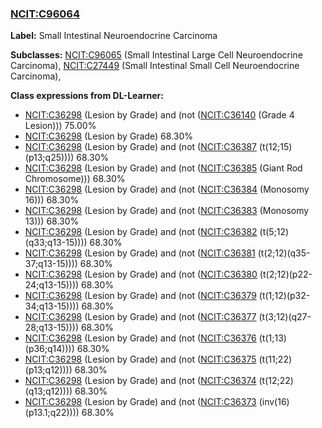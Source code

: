 
### [NCIT:C96064](http://purl.obolibrary.org/obo/NCIT_C96064)
**Label:** Small Intestinal Neuroendocrine Carcinoma

**Subclasses:** [NCIT:C96065](http://purl.obolibrary.org/obo/NCIT_C96065) (Small Intestinal Large Cell Neuroendocrine Carcinoma), [NCIT:C27449](http://purl.obolibrary.org/obo/NCIT_C27449) (Small Intestinal Small Cell Neuroendocrine Carcinoma), 

**Class expressions from DL-Learner:**

- [NCIT:C36298](http://purl.obolibrary.org/obo/NCIT_C36298) (Lesion by Grade) and (not ([NCIT:C36140](http://purl.obolibrary.org/obo/NCIT_C36140) (Grade 4 Lesion))) 75.00%
- [NCIT:C36298](http://purl.obolibrary.org/obo/NCIT_C36298) (Lesion by Grade) 68.30%
- [NCIT:C36298](http://purl.obolibrary.org/obo/NCIT_C36298) (Lesion by Grade) and (not ([NCIT:C36387](http://purl.obolibrary.org/obo/NCIT_C36387) (t(12;15)(p13;q25)))) 68.30%
- [NCIT:C36298](http://purl.obolibrary.org/obo/NCIT_C36298) (Lesion by Grade) and (not ([NCIT:C36385](http://purl.obolibrary.org/obo/NCIT_C36385) (Giant Rod Chromosome))) 68.30%
- [NCIT:C36298](http://purl.obolibrary.org/obo/NCIT_C36298) (Lesion by Grade) and (not ([NCIT:C36384](http://purl.obolibrary.org/obo/NCIT_C36384) (Monosomy 16))) 68.30%
- [NCIT:C36298](http://purl.obolibrary.org/obo/NCIT_C36298) (Lesion by Grade) and (not ([NCIT:C36383](http://purl.obolibrary.org/obo/NCIT_C36383) (Monosomy 13))) 68.30%
- [NCIT:C36298](http://purl.obolibrary.org/obo/NCIT_C36298) (Lesion by Grade) and (not ([NCIT:C36382](http://purl.obolibrary.org/obo/NCIT_C36382) (t(5;12)(q33;q13-15)))) 68.30%
- [NCIT:C36298](http://purl.obolibrary.org/obo/NCIT_C36298) (Lesion by Grade) and (not ([NCIT:C36381](http://purl.obolibrary.org/obo/NCIT_C36381) (t(2;12)(q35-37;q13-15)))) 68.30%
- [NCIT:C36298](http://purl.obolibrary.org/obo/NCIT_C36298) (Lesion by Grade) and (not ([NCIT:C36380](http://purl.obolibrary.org/obo/NCIT_C36380) (t(2;12)(p22-24;q13-15)))) 68.30%
- [NCIT:C36298](http://purl.obolibrary.org/obo/NCIT_C36298) (Lesion by Grade) and (not ([NCIT:C36379](http://purl.obolibrary.org/obo/NCIT_C36379) (t(1;12)(p32-34;q13-15)))) 68.30%
- [NCIT:C36298](http://purl.obolibrary.org/obo/NCIT_C36298) (Lesion by Grade) and (not ([NCIT:C36377](http://purl.obolibrary.org/obo/NCIT_C36377) (t(3;12)(q27-28;q13-15)))) 68.30%
- [NCIT:C36298](http://purl.obolibrary.org/obo/NCIT_C36298) (Lesion by Grade) and (not ([NCIT:C36376](http://purl.obolibrary.org/obo/NCIT_C36376) (t(1;13)(p36;q14)))) 68.30%
- [NCIT:C36298](http://purl.obolibrary.org/obo/NCIT_C36298) (Lesion by Grade) and (not ([NCIT:C36375](http://purl.obolibrary.org/obo/NCIT_C36375) (t(11;22)(p13;q12)))) 68.30%
- [NCIT:C36298](http://purl.obolibrary.org/obo/NCIT_C36298) (Lesion by Grade) and (not ([NCIT:C36374](http://purl.obolibrary.org/obo/NCIT_C36374) (t(12;22)(q13;q12)))) 68.30%
- [NCIT:C36298](http://purl.obolibrary.org/obo/NCIT_C36298) (Lesion by Grade) and (not ([NCIT:C36373](http://purl.obolibrary.org/obo/NCIT_C36373) (inv(16)(p13.1;q22)))) 68.30%


